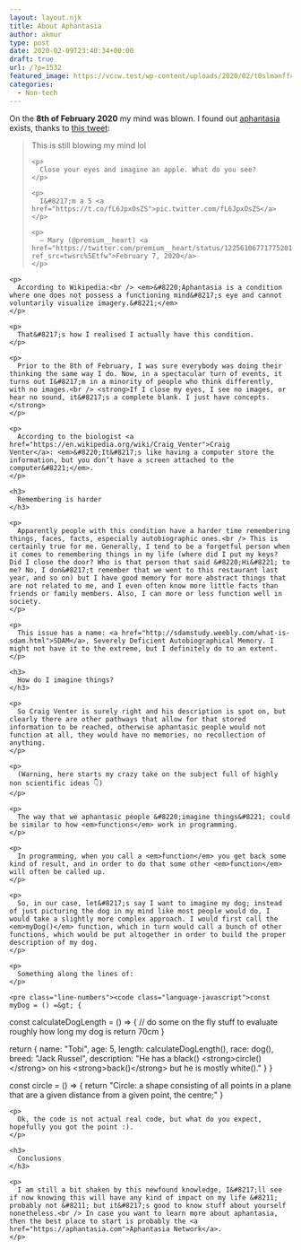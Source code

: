 ```yaml
---
layout: layout.njk
title: About Aphantasia
author: akmur
type: post
date: 2020-02-09T23:40:34+00:00
draft: true
url: /?p=1532
featured_image: https://vccw.test/wp-content/uploads/2020/02/t0slmanffcg.jpg
categories:
  - Non-tech
---
```


On the **8th of February 2020** my mind was blown. I found out [aphantasia][1] exists, thanks to [this tweet][2]:

<div class="twitter-embed">
  <blockquote class="twitter-tweet">
    <p dir="ltr" lang="en">
      This is still blowing my mind lol
    </p>

    <p>
      Close your eyes and imagine an apple. What do you see?
    </p>

    <p>
      I&#8217;m a 5 <a href="https://t.co/fL6JpxOsZS">pic.twitter.com/fL6JpxOsZS</a>
    </p>

    <p>
      — Mary (@premium__heart) <a href="https://twitter.com/premium__heart/status/1225610677177520130?ref_src=twsrc%5Etfw">February 7, 2020</a>
    </p>

  </blockquote>

  <p>
    </div>

    <p>
      According to Wikipedia:<br /> <em>&#8220;Aphantasia is a condition where one does not possess a functioning mind&#8217;s eye and cannot voluntarily visualize imagery.&#8221;</em>
    </p>

    <p>
      That&#8217;s how I realised I actually have this condition.
    </p>

    <p>
      Prior to the 8th of February, I was sure everybody was doing their thinking the same way I do. Now, in a spectacular turn of events, it turns out I&#8217;m in a minority of people who think differently, with no images.<br /> <strong>If I close my eyes, I see no images, or hear no sound, it&#8217;s a complete blank. I just have concepts.</strong>
    </p>

    <p>
      According to the biologist <a href="https://en.wikipedia.org/wiki/Craig_Venter">Craig Venter</a>: <em>&#8220;It&#8217;s like having a computer store the information, but you don’t have a screen attached to the computer&#8221;</em>.
    </p>

    <h3>
      Remembering is harder
    </h3>

    <p>
      Apparently people with this condition have a harder time remembering things, faces, facts, especially autobiographic ones.<br /> This is certainly true for me. Generally, I tend to be a forgetful person when it comes to remembering things in my life (where did I put my keys? Did I close the door? Who is that person that said &#8220;Hi&#8221; to me? No, I don&#8217;t remember that we went to this restaurant last year, and so on) but I have good memory for more abstract things that are not related to me, and I even often know more little facts than friends or family members. Also, I can more or less function well in society.
    </p>

    <p>
      This issue has a name: <a href="http://sdamstudy.weebly.com/what-is-sdam.html">SDAM</a>, Severely Deficient Autobiographical Memory. I might not have it to the extreme, but I definitely do to an extent.
    </p>

    <h3>
      How do I imagine things?
    </h3>

    <p>
      So Craig Venter is surely right and his description is spot on, but clearly there are other pathways that allow for that stored information to be reached, otherwise aphantasic people would not function at all, they would have no memories, no recollection of anything.
    </p>

    <p>
      (Warning, here starts my crazy take on the subject full of highly non scientific ideas 👇)
    </p>

    <p>
      The way that we aphantasic people &#8220;imagine things&#8221; could be similar to how <em>functions</em> work in programming.
    </p>

    <p>
      In programming, when you call a <em>function</em> you get back some kind of result, and in order to do that some other <em>function</em> will often be called up.
    </p>

    <p>
      So, in our case, let&#8217;s say I want to imagine my dog; instead of just picturing the dog in my mind like most people would do, I would take a slightly more complex approach. I would first call the <em>myDog()</em> function, which in turn would call a bunch of other functions, which would be put altogether in order to build the proper description of my dog.
    </p>

    <p>
      Something along the lines of:
    </p>

    <pre class="line-numbers"><code class="language-javascript">const myDog = () =&gt; {

const calculateDogLength = () =&gt; {
// do some on the fly stuff to evaluate roughly how long my dog is
return 70cm
}

return {
name: "Tobi",
age: 5,
length: calculateDogLength(),
race: dog(),
breed: "Jack Russel",
description: "He has a black() &lt;strong&gt;circle()&lt;/strong&gt; on his &lt;strong&gt;back()&lt;/strong&gt;
but he is mostly white()."
}
}

const circle = () =&gt; {
return "Circle: a shape consisting of all points in a plane that are a given
distance from a given point, the centre;"
}</code></pre>

    <p>
      Ok, the code is not actual real code, but what do you expect, hopefully you got the point :).
    </p>

    <h3>
      Conclusions
    </h3>

    <p>
      I am still a bit shaken by this newfound knowledge, I&#8217;ll see if now knowing this will have any kind of impact on my life &#8211; probably not &#8211; but it&#8217;s good to know stuff about yourself nonetheless.<br /> In case you want to learn more about aphantasia, then the best place to start is probably the <a href="https://aphantasia.com">Aphantasia Network</a>.
    </p>

[1]: https://en.wikipedia.org/wiki/Aphantasia
[2]: https://twitter.com/premium__heart/status/1225610677177520130
